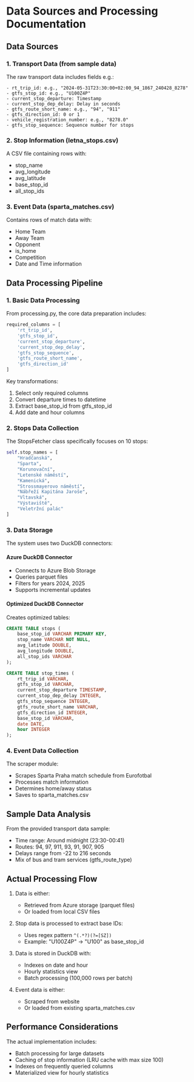 # Data Sources and Processing Documentation

## Data Sources

### 1. Transport Data (from sample data)
The raw transport data includes fields e.g.:
```
- rt_trip_id: e.g., "2024-05-31T23:30:00+02:00_94_1867_240428_8278"
- gtfs_stop_id: e.g., "U100Z4P"
- current_stop_departure: Timestamp
- current_stop_dep_delay: Delay in seconds
- gtfs_route_short_name: e.g., "94", "911"
- gtfs_direction_id: 0 or 1
- vehicle_registration_number: e.g., "8278.0"
- gtfs_stop_sequence: Sequence number for stops
```

### 2. Stop Information (letna_stops.csv)
A CSV file containing rows with:
- stop_name
- avg_longitude
- avg_latitude
- base_stop_id
- all_stop_ids

### 3. Event Data (sparta_matches.csv)
Contains rows of match data with:
- Home Team
- Away Team
- Opponent
- is_home
- Competition
- Date and Time information

## Data Processing Pipeline

### 1. Basic Data Processing
From processing.py, the core data preparation includes:

```python
required_columns = [
    'rt_trip_id',
    'gtfs_stop_id',
    'current_stop_departure',
    'current_stop_dep_delay',
    'gtfs_stop_sequence',
    'gtfs_route_short_name',
    'gtfs_direction_id'
]
```

Key transformations:
1. Select only required columns
2. Convert departure times to datetime
3. Extract base_stop_id from gtfs_stop_id
4. Add date and hour columns

### 2. Stops Data Collection
The StopsFetcher class specifically focuses on 10 stops:
```python
self.stop_names = [
    "Hradčanská",
    "Sparta",
    "Korunovační",
    "Letenské náměstí",
    "Kamenická",
    "Strossmayerovo náměstí",
    "Nábřeží Kapitána Jaroše",
    "Vltavská",
    "Výstaviště",
    "Veletržní palác"
]
```

### 3. Data Storage

The system uses two DuckDB connectors:

#### Azure DuckDB Connector
- Connects to Azure Blob Storage
- Queries parquet files
- Filters for years 2024, 2025
- Supports incremental updates

#### Optimized DuckDB Connector
Creates optimized tables:
```sql
CREATE TABLE stops (
    base_stop_id VARCHAR PRIMARY KEY,
    stop_name VARCHAR NOT NULL,
    avg_latitude DOUBLE,
    avg_longitude DOUBLE,
    all_stop_ids VARCHAR
);

CREATE TABLE stop_times (
    rt_trip_id VARCHAR,
    gtfs_stop_id VARCHAR,
    current_stop_departure TIMESTAMP,
    current_stop_dep_delay INTEGER,
    gtfs_stop_sequence INTEGER,
    gtfs_route_short_name VARCHAR,
    gtfs_direction_id INTEGER,
    base_stop_id VARCHAR,
    date DATE,
    hour INTEGER
);
```

### 4. Event Data Collection
The scraper module:
- Scrapes Sparta Praha match schedule from Eurofotbal
- Processes match information
- Determines home/away status
- Saves to sparta_matches.csv

## Sample Data Analysis

From the provided transport data sample:
- Time range: Around midnight (23:30-00:41)
- Routes: 94, 97, 911, 93, 91, 907, 905
- Delays range from -22 to 216 seconds
- Mix of bus and tram services (gtfs_route_type)

## Actual Processing Flow

1. Data is either:
   - Retrieved from Azure storage (parquet files)
   - Or loaded from local CSV files

2. Stop data is processed to extract base IDs:
   - Uses regex pattern `^(.*?)(?=[SZ])`
   - Example: "U100Z4P" → "U100" as base_stop_id

3. Data is stored in DuckDB with:
   - Indexes on date and hour
   - Hourly statistics view
   - Batch processing (100,000 rows per batch)

4. Event data is either:
   - Scraped from website
   - Or loaded from existing sparta_matches.csv

## Performance Considerations

The actual implementation includes:
- Batch processing for large datasets
- Caching of stop information (LRU cache with max size 100)
- Indexes on frequently queried columns
- Materialized view for hourly statistics